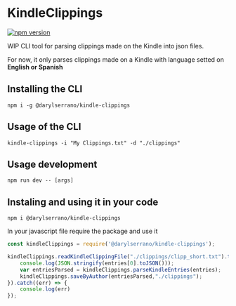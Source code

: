 # KindleClippings 
[![npm version](https://badge.fury.io/js/%40darylserrano%2Fkindle-clippings.svg)](https://badge.fury.io/js/%40darylserrano%2Fkindle-clippings)


WIP CLI tool for parsing clippings made on the Kindle into json files. 


For now, it only parses clippings made on a Kindle with language setted on **English or Spanish**
## Installing the CLI
`npm i -g @darylserrano/kindle-clippings`
## Usage of the CLI
`kindle-clippings -i "My Clippings.txt" -d "./clippings"`
## Usage development
`npm run dev -- [args]`
## Instaling and using it in your code
`npm i @darylserrano/kindle-clippings`

In your javascript file require the package and use it
```javascript
const kindleClippings = require('@darylserrano/kindle-clippings');

kindleClippings.readKindleClippingFile("./clippings/clipp_short.txt").then((entries) => {
    console.log(JSON.stringify(entries[0].toJSON()));
    var entriesParsed = kindleClippings.parseKindleEntries(entries);
    kindleClippings.saveByAuthor(entriesParsed,"./clippings");
}).catch((err) => {
    console.log(err)
});
```